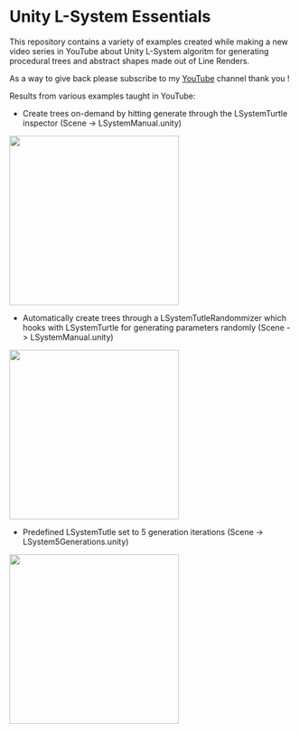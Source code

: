 # Unity L-System Essentials

This repository contains a variety of examples created while making a new video series in YouTube about Unity L-System algoritm for generating procedural trees and abstract shapes made out of Line Renders.

As a way to give back please subscribe to my [YouTube](https://www.youtube.com/c/dilmervalecillos) channel thank you !

Results from various examples taught in YouTube:

- Create trees on-demand by hitting generate through the LSystemTurtle inspector  (Scene -> LSystemManual.unity)

<img src="https://github.com/dilmerv/UnityLSystemEssentials/blob/master/docs/images/lsystemmanual.gif" width="300">

- Automatically create trees through a LSystemTutleRandommizer which hooks with LSystemTurtle for generating parameters randomly (Scene -> LSystemManual.unity)

<img src="https://github.com/dilmerv/UnityLSystemEssentials/blob/master/docs/images/lsystemauto.gif" width="300">

- Predefined LSystemTutle set to 5 generation iterations (Scene -> LSystem5Generations.unity)

<img src="https://github.com/dilmerv/UnityLSystemEssentials/blob/master/docs/images/lsystem5generations.gif" width="300">